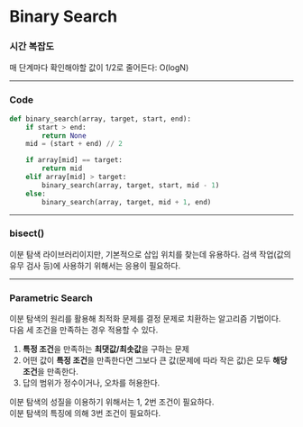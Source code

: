Binary Search
===
### 시간 복잡도
매 단계마다 확인해야할 값이 1/2로 줄어든다: O(logN)

---
### Code
```python
def binary_search(array, target, start, end):
	if start > end:
		return None
	mid = (start + end) // 2

	if array[mid] == target:
		return mid
	elif array[mid] > target:
		binary_search(array, target, start, mid - 1)
	else:
		binary_search(array, target, mid + 1, end)
```

---
### bisect()
이분 탐색 라이브러리이지만, 기본적으로 삽입 위치를 찾는데 유용하다. 검색 작업(값의 유무 검사 등)에 사용하기 위해서는 응용이 필요하다.

---
### Parametric Search
이분 탐색의 원리를 활용해 최적화 문제를 결정 문제로 치환하는 알고리즘 기법이다.</br>
다음 세 조건을 만족하는 경우 적용할 수 있다.
1. **특정 조건**을 만족하는 **최댓값/최솟값**을 구하는 문제
2. 어떤 값이 **특정 조건**을 만족한다면 그보다 큰 값(문제에 따라 작은 값)은 모두 **해당 조건**을 만족한다.
3. 답의 범위가 정수이거나, 오차를 허용한다.

이분 탐색의 성질을 이용하기 위해서는 1, 2번 조건이 필요하다.</br>
이분 탐색의 특징에 의해 3번 조건이 필요하다.
